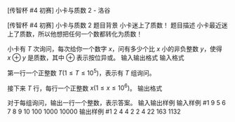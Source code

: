 



[传智杯 #4 初赛] 小卡与质数 2 - 洛谷














[传智杯 #4 初赛] 小卡与质数 2
题目背景
小卡迷上了质数！
题目描述
小卡最近迷上了质数，所以他想把任何一个数都转化为质数！

小卡有 $T$ 次询问，每次给你一个数字 $x$，问有多少个比 $x$ 小的非负整数 $y$，使得 $x\oplus y$ 是质数，其中 $\oplus$ 表示按位异或。
输入输出格式
输入格式

第一行一个正整数 $T(1\le T\le10^5)$，表示有 $T$ 组询问。

接下来 $T$ 行，每行一个正整数 $x(1\le x\le 10^6)$。
输出格式

对于每组询问，输出一行一个整数，表示答案。
输入输出样例
输入样例 #1
9
5
6
7
8
9
10
100
1000
10000
输出样例 #1
2
4
4
2
2
4
22
163
1132






